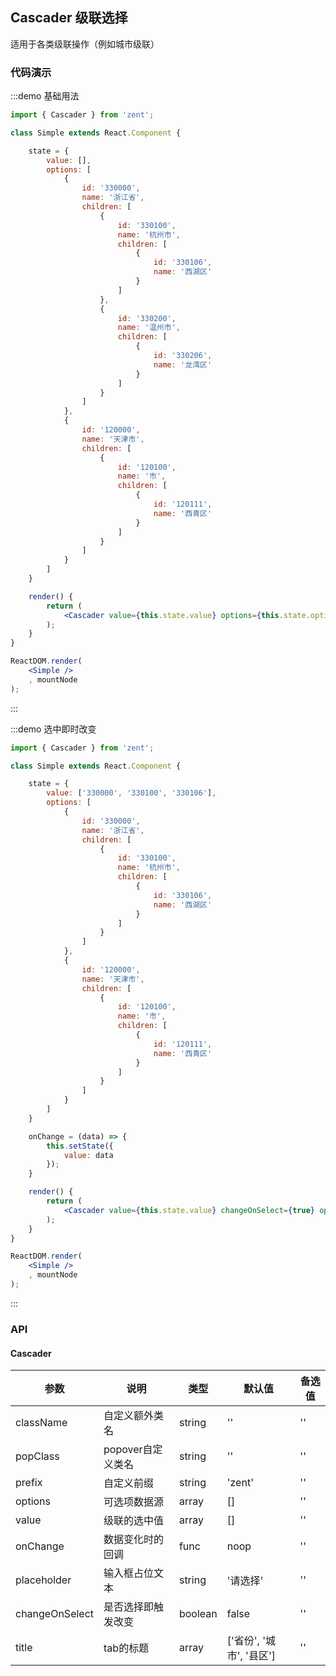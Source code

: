 ## Cascader 级联选择

适用于各类级联操作（例如城市级联）

### 代码演示

:::demo 基础用法
```jsx
import { Cascader } from 'zent';

class Simple extends React.Component {

	state = {
		value: [],
		options: [
			{
				id: '330000',
				name: '浙江省',
				children: [
					{
						id: '330100',
						name: '杭州市',
						children: [
							{
								id: '330106',
								name: '西湖区'
							}
						]
					},
					{
						id: '330200',
						name: '温州市',
						children: [
							{
								id: '330206',
								name: '龙湾区'
							}
						]
					}
				]
			},
			{
				id: '120000',
				name: '天津市',
				children: [
					{
						id: '120100',
						name: '市',
						children: [
							{
								id: '120111',
								name: '西青区'
							}
						]
					}
				]
			}
		]
	}

	render() {
		return (
			<Cascader value={this.state.value} options={this.state.options} />
		);
	}
}

ReactDOM.render(
	<Simple />
	, mountNode
);

```
:::

:::demo 选中即时改变
```jsx
import { Cascader } from 'zent';

class Simple extends React.Component {

	state = {
		value: ['330000', '330100', '330106'],
		options: [
			{
				id: '330000',
				name: '浙江省',
				children: [
					{
						id: '330100',
						name: '杭州市',
						children: [
							{
								id: '330106',
								name: '西湖区'
							}
						]
					}
				]
			},
			{
				id: '120000',
				name: '天津市',
				children: [
					{
						id: '120100',
						name: '市',
						children: [
							{
								id: '120111',
								name: '西青区'
							}
						]
					}
				]
			}
		]
	}

	onChange = (data) => {
		this.setState({
			value: data
		});
	}

	render() {
		return (
			<Cascader value={this.state.value} changeOnSelect={true} options={this.state.options} onChange={this.onChange} />
		);
	}
}

ReactDOM.render(
	<Simple />
	, mountNode
);

```
:::

### API

#### Cascader

| 参数 | 说明 | 类型 | 默认值 | 备选值 |
|------|------|------|--------|--------|
| className | 自定义额外类名 | string | '' | '' |
| popClass | popover自定义类名 | string | '' | '' |
| prefix | 自定义前缀 | string | 'zent' | '' |
| options | 可选项数据源 | array | [] | '' |
| value | 级联的选中值 | array | [] | '' |
| onChange | 数据变化时的回调 | func | noop | '' |
| placeholder | 输入框占位文本 | string | '请选择' | '' |
| changeOnSelect | 是否选择即触发改变 | boolean | false | '' |
| title | tab的标题 | array | ['省份', '城市', '县区'] | '' |

